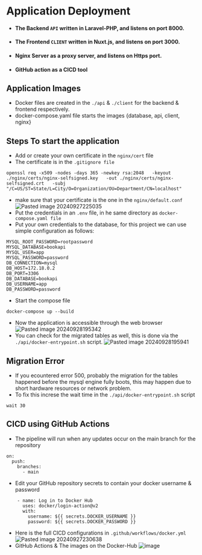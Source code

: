 # Application Deployment

- #### The Backend `API` written in Laravel-PHP, and listens on port 8000.
- #### The Frontend `CLIENT` written in Nuxt.js, and listens on port 3000.
- #### Nginx Server as a proxy server, and listens on Https port.
- #### GitHub action as a CICD tool

##  Application Images
- Docker files are created in the `./api` & `./client` for the backend & frontend respectively.
- docker-compose.yaml file starts the images {database, api, client, nginx}
## Steps To start the application
- Add or create your own certificate in the `nginx/cert` file
- The certificate is in the `.gitignore file`
```
openssl req -x509 -nodes -days 365 -newkey rsa:2048   -keyout ./nginx/certs/nginx-selfsigned.key   -out ./nginx/certs/nginx-selfsigned.crt   -subj "/C=US/ST=State/L=City/O=Organization/OU=Department/CN=localhost"
```
- make sure that your certificate is the one in the `nginx/default.conf`
![Pasted image 20240927225035](https://github.com/user-attachments/assets/518bdc7b-5c93-4aa9-931e-d0f94bc622e4)
- Put the credentials in an `.env` file, in he same directory as `docker-compose.yaml file`
- Put your own credentials to the database, for this project we can use simple configuration as follows:
```
MYSQL_ROOT_PASSWORD=rootpassword
MYSQL_DATABASE=bookapi
MYSQL_USER=app
MYSQL_PASSWORD=password
DB_CONNECTION=mysql
DB_HOST=172.18.0.2
DB_PORT=3306
DB_DATABASE=bookapi
DB_USERNAME=app
DB_PASSWORD=password
```
- Start the compose file
```
docker-compose up --build
```

- Now the application is accessible through the web browser 
![Pasted image 20240928195342](https://github.com/user-attachments/assets/2bc01390-43ee-4793-9587-49f48884bc8c)
- You can check for the migrated tables as well, this is done via the `./api/docker-entrypoint.sh` script.
![Pasted image 20240928195941](https://github.com/user-attachments/assets/1198663a-7e1b-4831-b2ed-bfb679cbb186)

## Migration Error
- If you ecountered error 500, probably the migration for the tables happened before the mysql engine fully boots, this may happen due to short hardware resources or network problem.
- To fix this increse the wait time in the `./api/docker-entrypoint.sh` script
```
wait 30
```

## CICD using GitHub Actions
- The pipeline will run when any updates occur on the main branch for the repository
```
on:
  push:
    branches:
      - main
```
- Edit your GitHub repository secrets to contain your docker username & password
```
    - name: Log in to Docker Hub
      uses: docker/login-action@v2
      with:
        username: ${{ secrets.DOCKER_USERNAME }}
        password: ${{ secrets.DOCKER_PASSWORD }}
```
- Here is the full CICD configurations in `.github/workflows/docker.yml`
![Pasted image 20240927230638](https://github.com/user-attachments/assets/653cd3b7-6ba0-4901-b0bc-0d8f720f5a76)
- GitHub Actions & The images on the Docker-Hub
![image](https://github.com/user-attachments/assets/22f909f4-5bb6-4d92-a9ba-ef5063cfa793)
